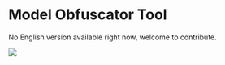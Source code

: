 # Model Obfuscator Tool

No English version available right now, welcome to contribute.

<a href="https://gitee.com/mindspore/docs/blob/master/tutorials/lite/source_en/use/obfuscator_tool.md" target="_blank"><img src="https://gitee.com/mindspore/docs/raw/master/resource/_static/logo_source.png"></a>
